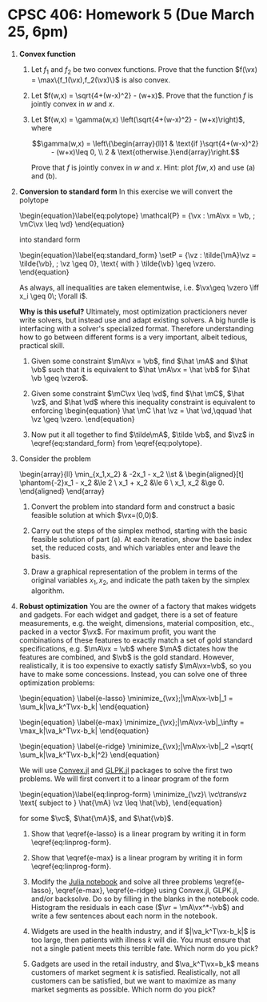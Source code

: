 # **CPSC 406: Homework 5 (Due March  25, 6pm)**

1. **Convex function**

    1. Let $f_1$ and $f_2$ be two convex functions. Prove that the function $f(\vx) = \max\{f_1(\vx),f_2(\vx)\}$ is also convex.
    
    2. Let $f(w,x) = \sqrt{4+(w-x)^2} - (w+x)$. Prove that the function $f$ is jointly convex in $w$ and $x$.

    3. Let $f(w,x) = \gamma(w,x) \left(\sqrt{4+(w-x)^2} - (w+x)\right)$, where

        $$\gamma(w,x) = \left\{\begin{array}{ll}1 & \text{if }\sqrt{4+(w-x)^2} - (w+x)\leq 0, \\
        2 & \text{otherwise.}\end{array}\right.$$

        Prove that $f$ is jointly convex in $w$ and $x$. Hint: plot $f(w,x)$ and use (a) and (b).

2. **Conversion to standard form** In this exercise we will convert the polytope

    \begin{equation}\label{eq:polytope}
    \mathcal{P} = \{\vx : \mA\vx = \vb, \; \mC\vx \leq \vd\}
    \end{equation}

    into standard form

    \begin{equation}\label{eq:standard_form}
    \setP = \{\vz : \tilde{\mA}\vz = \tilde{\vb},  \; \vz \geq 0\}, \text{ with } \tilde{\vb} \geq \vzero.
    \end{equation}

    As always, all inequalities are taken elementwise, i.e. $\vx\geq \vzero \iff x_i \geq 0\; \forall i$.

    **Why is this useful?** Ultimately, most optimization practicioners never write solvers, but instead use and adapt existing solvers. A big hurdle is interfacing with a solver's specialized format. Therefore understanding how to go between different forms is a very important, albeit tedious, practical skill.

    1. Given some constraint $\mA\vx = \vb$, find $\hat \mA$ and $\hat \vb$ such that it is equivalent to $\hat \mA\vx = \hat \vb$ for $\hat \vb \geq \vzero$.

    2. Given some constraint $\mC\vx \leq \vd$, find $\hat \mC$, $\hat \vz$, and $\hat \vd$ where this inequality constraint is equivalent to enforcing
        \begin{equation}
        \hat \mC \hat \vz = \hat \vd,\qquad \hat \vz \geq \vzero.
        \end{equation}

    3. Now put it all together to find $\tilde\mA$, $\tilde \vb$, and $\vz$ in \eqref{eq:standard_form} from \eqref{eq:polytope}.

3. Consider the problem

    \begin{array}{ll}
    \min_{x_1,x_2} & -2x_1 - x_2
    \\\st    & \begin{aligned}[t]
                \phantom{-2}x_1 - x_2 &\le 2
            \\ x_1 + x_2 &\le 6
            \\ x_1,  x_2 &\ge 0.
            \end{aligned}
    \end{array}

    1. Convert the problem into standard form and construct a basic feasible solution at which $\vx=(0,0)$.

    2.  Carry out the steps of the simplex method, starting with the basic feasible solution of part (a). At each iteration, show the basic index set, the reduced costs, and which variables enter and leave the basis.
 
    3. Draw a graphical representation of the problem in terms of the original variables $x_1,x_2$, and indicate the path taken by the simplex algorithm.

4. **Robust optimization** You are the owner of a factory that makes widgets and gadgets. For each widget and gadget, there is a set of feature measurements, e.g. the weight, dimensions, material composition, etc., packed in a vector $\vx$. For maximum profit, you want the combinations of these features to exactly match a set of gold standard specifications, e.g. $\mA\vx = \vb$ where $\mA$ dictates how the features are combined, and $\vb$ is the gold standard. However, realistically, it is too expensive to exactly satisfy $\mA\vx=\vb$, so you have to make some concessions. Instead, you can solve one of three optimization problems:

    \begin{equation}
    \label{e-lasso}
    \minimize_{\vx}\;\|\mA\vx-\vb\|_1 = \sum_k|\va_k^T\vx-b_k|
    \end{equation}

 
    \begin{equation}
    \label{e-max}
    \minimize_{\vx}\;\|\mA\vx-\vb\|_\infty = \max_k|\va_k^T\vx-b_k|
    \end{equation}

    \begin{equation}
    \label{e-ridge}
    \minimize_{\vx}\;\|\mA\vx-\vb\|_2 =\sqrt{ \sum_k|\va_k^T\vx-b_k|^2}
    \end{equation}

    We will use [Convex.jl](https://www.juliaopt.org/Convex.jl/stable/) and [GLPK.jl](https://github.com/JuliaOpt/GLPK.jl) packages to solve the first two problems. We will first convert it to a linear program of the form

    \begin{equation}\label{eq:linprog-form}
        \minimize_{\vz}\ \vc\trans\vz \text{ subject to } \hat{\mA} \vz \leq \hat{\vb},
    \end{equation}
    
    for some $\vc$, $\hat{\mA}$, and $\hat{\vb}$.

    1. Show that \eqref{e-lasso} is a linear program by writing it in form \eqref{eq:linprog-form}.

    2. Show that  \eqref{e-max} is a linear program by writing it in form \eqref{eq:linprog-form}.

    3. Modify the [Julia notebook](HW5_p4.ipynb) and solve all three problems \eqref{e-lasso}, \eqref{e-max}, \eqref{e-ridge} using Convex.jl, GLPK.jl, and/or backsolve. Do so by filling in the blanks in the notebook code.  Histogram the residuals in each case ($\vr = \mA\vx^*-\vb$) and write a few sentences about each norm in the notebook.

    4. Widgets are used in the health industry, and if $|\va_k^T\vx-b_k|$ is too large, then patients with illness $k$ will die. You must ensure that not a single patient meets this terrible fate. Which norm do you pick?

    5. Gadgets are used in the retail industry, and $\va_k^T\vx=b_k$ means customers of market segment $k$ is satisfied. Realistically, not all customers can be satisfied, but we want to maximize as many market segments as possible. Which norm do you pick?